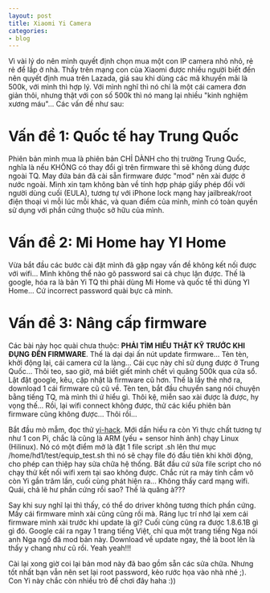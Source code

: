 ```yaml
---
layout: post
title: Xiaomi Yi Camera
categories:
- blog
---
```


Vì vài lý do nên mình quyết định chọn mua một con IP camera nhỏ nhỏ, rẻ rẻ để lắp ở nhà. Thấy trên mạng con của Xiaomi được nhiều người biết đến nên quyết định mua trên Lazada, giá sau khi dùng các mã khuyến mãi là 500k, với mình thì hợp lý. Với mình nghĩ thì nó chỉ là một cái camera đơn giản thôi, nhưng thật với con số 500k thì nó mang lại nhiều "kinh nghiệm xương máu"... Các vấn đề như sau:

Vấn đề 1: Quốc tế hay Trung Quốc 
================================

Phiên bản mình mua là phiên bản CHỈ DÀNH cho thị trường Trung Quốc, nghĩa là nếu KHÔNG có thay đổi gì trên firmware thì sẽ không dùng được ngoài TQ. May đứa bán đã cài sẵn firmware được "mod" nên xài được ở nước ngoài. Mình xin tạm không bàn về tính hợp pháp giấy phép đối với người dùng cuối (EULA), tương tự với iPhone lock mạng hay jailbreak/root điện thoại vì mỗi lúc mỗi khác, và quan điểm của mình, mình có toàn quyền sử dụng với phần cứng thuộc sở hữu của mình.

Vấn đề 2: Mi Home hay YI Home
=============================

Vừa bắt đầu các bước cài đặt mình đã gặp ngay vấn đề không kết nối được với wifi... Mình không thể nào gõ password sai cả chục lận được. Thế là google, hóa ra là bản Yi TQ thì phải dùng Mi Home và quốc tế thì dùng YI Home... Cứ incorrect password quài bực cả mình.

Vấn đề 3: Nâng cấp firmware
===========================

Các bài này học quài chưa thuộc: **PHẢI TÌM HIỂU THẬT KỸ TRƯỚC KHI ĐỤNG ĐẾN FIRMWARE**. Thế là dại dại ấn nút update firmware... Tèn tèn, khởi động lại, cái camera cứ la làng... Cái cục này chỉ sử dụng được ở Trung Quốc... Thôi teo, sao giờ, má biết giết mình chết vì quăng 500k qua cửa sổ. Lật đật google, kêu, cập nhật là firmware cũ hơn. Thế là lấy thẻ nhớ ra, download 1 cái firmware cũ cũ về. Tèn ten, bắt đầu chuyển sang nói chuyện bằng tiếng TQ, mà mình thì ứ hiểu gì. Thôi kệ, miễn sao xài được là được, hy vọng thế... Rồi, lại wifi connect không được, thử các kiểu phiên bản firmware cũng không được... Thôi rồi...

Bắt đầu mò mẫm, đọc thử [yi-hack](https://github.com/fritz-smh/yi-hack/tree/master/sd/test). Mới dần hiểu ra còn Yi thực chất tương tự như 1 con Pi, chắc là cũng là ARM (yếu + sensor hình ảnh) chạy Linux (Hilinux). Nó có một điểm mở là đặt 1 file script .sh lên thư mục /home/hd1/test/equip_test.sh thì nó sẽ chạy file đó đầu tiên khi khởi động, cho phép can thiệp hay sửa chữa hệ thống. Bắt đầu cứ sửa file script cho nó chạy thử kết nối wifi xem tại sao không được. Chắc rút ra máy tính cắm vô còn Yi gần trăm lần, cuối cùng phát hiện ra... Không thấy card mạng wifi. Quái, chả lẽ hư phần cứng rồi sao? Thế là quăng à???

Say khi suy nghĩ lại thì thấy, có thể do driver không tương thích phần cứng. Mấy cái firmware mình xài cũng cũng rồi mà. Ráng lục trí nhớ lại xem cái firmware mình xài trước khi update là gì? Cuối cùng cũng ra được 1.8.6.1B gì gì đó. Google cái ra ngay 1 trang tiếng Việt, chỉ qua một trang tiếng Nga nói anh Nga ngố đã mod bản này. Download về update ngay, thế là boot lên là thấy y chang như cũ rồi. Yeah yeah!!!

Cài lại xong giờ coi lại bản mod này đã bao gồm sẵn các sửa chữa. Nhưng tốt nhất bạn vẫn nên set lại root password, kẻo rước họa vào nhà nhé ;). Con Yi này chắc còn nhiều trò để chơi đây haha :))